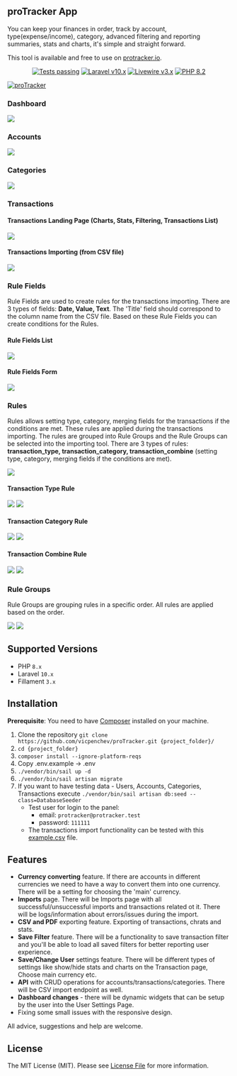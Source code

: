 ## proTracker App

<p>
You can keep your finances in order, track by account, type(expense/income), category, 
advanced filtering and reporting summaries, stats and charts, it's simple and straight forward.

This tool is available and free to use on <a href="https://www.protracker.io">protracker.io</a>.
</p>

<p align="center">
    <a href="https://github.com/filamentphp/filament/actions"><img alt="Tests passing" src="https://img.shields.io/badge/Tests-passing-green?style=for-the-badge&logo=github"></a>
    <a href="https://laravel.com"><img alt="Laravel v10.x" src="https://img.shields.io/badge/Laravel-v10.x-FF2D20?style=for-the-badge&logo=laravel"></a>
    <a href="https://livewire.laravel.com"><img alt="Livewire v3.x" src="https://img.shields.io/badge/Livewire-v3.x-FB70A9?style=for-the-badge"></a>
    <a href="https://php.net"><img alt="PHP 8.2" src="https://img.shields.io/badge/PHP-8.2-777BB4?style=for-the-badge&logo=php"></a>
</p>

[![proTracker](./screenshots/proTracker-youtube.png)](https://youtu.be/d0-Wmern2PQ "proTracker")

### Dashboard
![](./screenshots/proTracker-dashboard.png)

### Accounts
![](./screenshots/proTracker-accounts.png)

### Categories
![](./screenshots/proTracker-categories.png)

### Transactions

#### Transactions Landing Page (Charts, Stats, Filtering, Transactions List)
![](./screenshots/proTracker-transactions.png)

#### Transactions Importing (from CSV file)
![](./screenshots/proTracker-transactions-import.png)

### Rule Fields
<p>
Rule Fields are used to create rules for the transactions importing. 
There are 3 types of fields: <b>Date, Value, Text</b>. 
The 'Title' field should correspond to the column name from the CSV file. 
Based on these Rule Fields you can create conditions for the Rules.
</p>

#### Rule Fields List
![](./screenshots/proTracker-ruleFields.png)
#### Rule Fields Form
![](./screenshots/proTracker-ruleFields-form.png)

### Rules
<p>
Rules allows setting type, category, merging fields for the transactions if the conditions are met. 
These rules are applied during the transactions importing. 
The rules are grouped into Rule Groups and the Rule Groups can be selected into the importing tool.
There are 3 types of rules: <b>transaction_type, transaction_category, 
transaction_combine</b> (setting type, category, merging fields if the conditions are met).
</p>

![](./screenshots/proTracker-rules.png)

#### Transaction Type Rule
![](./screenshots/proTracker-rules-form-type.png)
![](./screenshots/proTracker-rules-form-type-2.png)

#### Transaction Category Rule
![](./screenshots/proTracker-rules-form-category.png)
![](./screenshots/proTracker-rules-form-category-2.png)

#### Transaction Combine Rule
![](./screenshots/proTracker-rules-form-combine.png)
![](./screenshots/proTracker-rules-form-combine-2.png)

### Rule Groups
<p>
Rule Groups are grouping rules in a specific order. All rules are applied based on the order.
</p>

![](./screenshots/proTracker-ruleGroups.png)
![](./screenshots/proTracker-ruleGroups-form.png)

## Supported Versions
- PHP `8.x`
- Laravel `10.x`
- Fillament `3.x`


## Installation

<b>Prerequisite</b>: You need to have [Composer](https://getcomposer.org/download/) installed on your machine.

1. Clone the repository `git clone https://github.com/vicpenchev/proTracker.git {project_folder}/`
2. `cd {project_folder}`
3. `composer install --ignore-platform-reqs`
4. Copy .env.example -> .env
5. `./vendor/bin/sail up -d`
6. `./vendor/bin/sail artisan migrate`
7. If you want to have testing data - Users, Accounts, Categories, Transactions execute `./vendor/bin/sail artisan db:seed --class=DatabaseSeeder`
   - Test user for login to the panel:
     - email: `protracker@protracker.test`
     - password: `111111`
   - The transactions import functionality can be tested with this [example.csv](./public/example.csv) file.

## Features

- <b>Currency converting</b> feature. If there are accounts in different currencies 
we need to have a way to convert them into one currency. There will be a setting for choosing the 'main' currency.
- <b>Imports</b> page. There will be Imports page with all successful/unsuccessful imports and 
transactions related ot it. There will be logs/information about errors/issues during the import. 
- <b>CSV and PDF</b> exporting feature. Exporting of transactions, chrats and stats.
- <b>Save Filter</b> feature. There will be a functionality to save transaction filter 
and you'll be able to load all saved filters for better reporting user experience.
- <b>Save/Change User</b> settings feature. There will be different types of settings like show/hide stats 
and charts on the Transaction page, Choose main currency etc.
- <b>API</b> with CRUD operations for accounts/transactions/categories. There will be CSV import endpoint as well.
- <b>Dashboard changes</b> - there will be dynamic widgets that can be setup by the user into the User Settings Page.
- Fixing some small issues with the responsive design.

All advice, suggestions and help are welcome. 

## License

The MIT License (MIT). Please see [License File](LICENSE.md) for more information.
